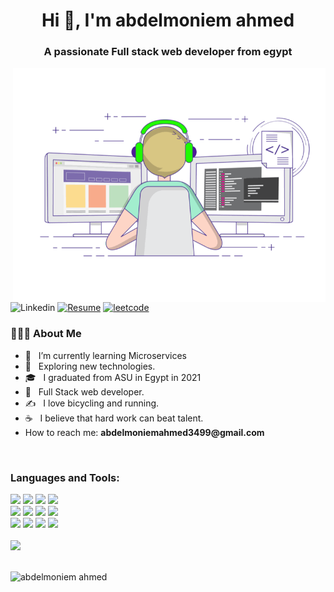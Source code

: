 <h1 align="center">Hi 👋, I'm abdelmoniem ahmed</h1>
<h3 align="center">A passionate Full stack web developer from egypt</h3>
<img align="right" alt="GIF" src="https://raw.githubusercontent.com/devSouvik/devSouvik/master/gif3.gif" width="500"/>

![Linkedin](https://img.shields.io/badge/-LinkedIn-blue?style=flat&logo=Linkedin&logoColor=white)
[![Resume](https://img.shields.io/badge/Resume-orange.svg)](https://drive.google.com/file/d/1WLgSoEPkZW0lM--j5NDpMG6oqXsckWq0/view?usp=sharing) 
[![leetcode](https://img.shields.io/badge/LeetCode-<COLOR>.svg)](https://leetcode.com/abdelmoniemahmed3499/)

<h3> 👨🏻‍💻 About Me </h3>

- 🔭 &nbsp; I’m currently learning Microservices
- 🤔 &nbsp; Exploring new technologies.
- 🎓 &nbsp; I graduated from ASU in Egypt in 2021 
- 💼 &nbsp; Full Stack web developer.
- ✍️ &nbsp; I love bicycling and running.
- ☕ &nbsp; I believe that hard work can beat talent. 
- How to reach me: __abdelmoniemahmed3499@gmail.com__
&nbsp;
<br>


### Languages and Tools: 


<p>
  <code><img width="15%" src="https://www.vectorlogo.zone/logos/javascript/javascript-ar21.svg"></code>
  <code><img width="15%" src="https://www.vectorlogo.zone/logos/typescriptlang/typescriptlang-ar21.svg"></code>
  <code><img width="15%" src="https://www.vectorlogo.zone/logos/git-scm/git-scm-ar21.svg"></code>
  <code><img width="15%" src="https://www.vectorlogo.zone/logos/w3_html5/w3_html5-ar21.svg"></code>
  <br/>
  <code><img width="15%" src="https://www.vectorlogo.zone/logos/netlifyapp_watercss/netlifyapp_watercss-ar21.svg"></code>
  <code><img width="15%" src="https://www.vectorlogo.zone/logos/reactjs/reactjs-ar21.svg"></code>
  <code><img width="15%" src="https://www.vectorlogo.zone/logos/getbootstrap/getbootstrap-ar21.svg"></code>
  <code><img width="15%" src="https://www.vectorlogo.zone/logos/sass-lang/sass-lang-ar21.svg"></code>
  <br/>
    <code><img width="15%" src="https://www.vectorlogo.zone/logos/jestjsio/jestjsio-ar21.svg"></code>
     <code><img width="15%" src="https://www.vectorlogo.zone/logos/angular/angular-ar21.svg"></code>
      <code><img width="15%" src="https://www.vectorlogo.zone/logos/docker/docker-ar21.svg"></code>
    <code><img width="15%" src="https://www.vectorlogo.zone/logos/dotnet/dotnet-ar21.svg"></code>
       <br/>
  
   <br/>
    <code><img width="15%" src="https://www.vectorlogo.zone/logos/microsoft_azure/microsoft_azure-ar21.svg"></code>
 


</p>
<br/>
<img src="https://github-profile-trophy.vercel.app/?username=3bdelmoniemahmed11&row=1&column=6" alt="abdelmoniem ahmed"/>
